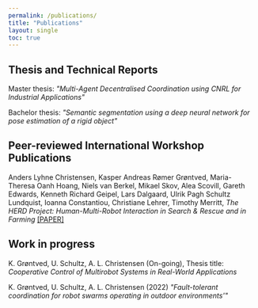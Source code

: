 ```yaml
---
permalink: /publications/
title: "Publications"
layout: single
toc: true
---
```


<!-- ## Publications

## Book Chapters -->



## Thesis and Technical Reports
Master thesis: *"Multi-Agent Decentralised Coordination using CNRL for Industrial Applications"*

Bachelor thesis: *"Semantic segmentation using a deep neural network for pose estimation of a rigid object"*

## Peer-reviewed International Workshop Publications
Anders Lyhne Christensen, Kasper Andreas Rømer Grøntved, Maria-Theresa Oanh Hoang, Niels van Berkel, Mikael Skov, Alea Scovill, Gareth Edwards, Kenneth Richard Geipel, Lars Dalgaard, Ulrik Pagh Schultz Lundquist, Ioanna Constantiou, Christiane Lehrer, Timothy Merritt, *The HERD Project: Human-Multi-Robot Interaction in Search & Rescue and in Farming* [[PAPER]](https://drive.google.com.mcas.ms/file/d/1D3DgZhQo5VDPcz5JV8jM3zQLgWOCg_FM/view?usp=sharing&McasCtx=4&McasTsid=22899)

## Work in progress
K. Grøntved, U. Schultz, A. L. Christensen (On-going), Thesis title: *Cooperative Control of Multirobot Systems in Real-World Applications*

K. Grøntved, U. Schultz, A. L. Christensen (2022) *"Fault-tolerant coordination for robot swarms
operating in outdoor environments'"*


<!-- ## Conference and Workshop presentations -->

